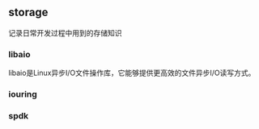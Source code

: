 ## storage

记录日常开发过程中用到的存储知识

### libaio

libaio是Linux异步I/O文件操作库，它能够提供更高效的文件异步I/O读写方式。

### iouring

### spdk

